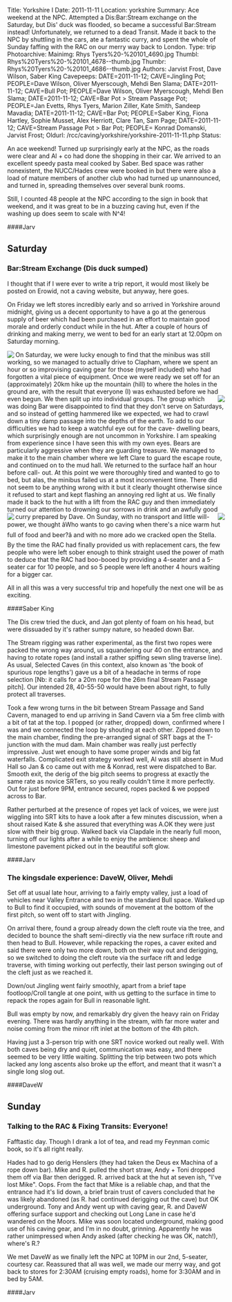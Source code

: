 Title: Yorkshire I
Date: 2011-11-11
Location: yorkshire
Summary: Ace weekend at the NPC. Attempted a Dis:Bar:Stream exchange on the Saturday, but Dis' duck was flooded, so became a successful Bar:Stream instead! Unfortunately, we returned to a dead Transit. Made it back to the NPC by shuttling in the cars, ate a fantastic curry, and spent the whole of Sunday faffing with the RAC on our merry way back to London.
Type: trip
Photoarchive:
Mainimg: Rhys Tyers%20-%20101_4690.jpg
Thumbl: Rhys%20Tyers%20-%20101_4678--thumb.jpg
Thumbr: Rhys%20Tyers%20-%20101_4686--thumb.jpg
Authors: Jarvist Frost, Dave Wilson, Saber King
Cavepeeps: DATE=2011-11-12; CAVE=Jingling Pot; PEOPLE=Dave Wilson, Oliver Myerscough, Mehdi Ben Slama;
           DATE=2011-11-12; CAVE=Bull Pot; PEOPLE=Dave Wilson, Oliver Myerscough, Mehdi Ben Slama;
           DATE=2011-11-12; CAVE=Bar Pot > Stream Passage Pot; PEOPLE=Jan Evetts, Rhys Tyers, Marion Ziller, Kate Smith, Sandeep Mavadia;
           DATE=2011-11-12; CAVE=Bar Pot; PEOPLE=Saber King, Fiona Hartley, Sophie Musset, Alex Herriott, Clare Tan, Sam Page;
           DATE=2011-11-12; CAVE=Stream Passage Pot > Bar Pot; PEOPLE= Konrad Domanski, Jarvist Frost;
Oldurl: /rcc/caving/yorkshire/yorkshire-2011-11-11.php
Status:

An ace weekend! Turned up surprisingly early at the NPC, as the roads were clear and Al + co had done the shopping in their car. We arrived to an excellent speedy pasta meal cooked by Saber. Bed space was rather nonexistent, the NUCC/Hades crew were booked in but there were also a load of mature members of another club who had turned up unannounced, and turned in, spreading themselves over several bunk rooms.

Still, I counted 48 people at the NPC according to the sign in book that weekend, and it was great to be in a buzzing caving hut, even if the washing up does seem to scale with N^4!

####Jarv

##  Saturday

###  Bar:Stream Exchange (Dis duck sumped)

I thought that if I were ever to write a trip report, it would most likely be posted on Erowid, not a caving website, but anyway, here goes.

On Friday we left stores incredibly early and so arrived in Yorkshire around midnight, giving us a decent opportunity to have a go at the generous supply of beer which had been purchased in an effort to maintain good morale and orderly conduct while in the hut. After a couple of hours of drinking and making merry, we went to bed for an early start at 12.00pm on Saturday morning.

<a href="/caving/photo_archive/trips/2011-11-11%20-%20yorkshire/Rhys%20Tyers%20-%20101_4678.html">
<img align="left" src="/caving/photo_archive/trips/2011-11-11%20-%20yorkshire/Rhys%20Tyers%20-%20101_4678--thumb.jpg">
</a>
On Saturday, we were lucky enough to find that the minibus was still working, so we managed to actually drive to Clapham, where we spent an hour or so improvising caving gear for those (myself included) who had forgotten a vital piece of equipment. Once we were ready we set off for an (approximately) 20km hike up the mountain (hill) to where the holes in the ground are, with the result that everyone (I) was exhausted before we had even begun. We then split up into individual groups.

<a href="/caving/photo_archive/trips/2011-11-11%20-%20yorkshire/Rhys%20Tyers%20-%20101_4686.html">
<img align="right" src="/caving/photo_archive/trips/2011-11-11%20-%20yorkshire/Rhys%20Tyers%20-%20101_4686--thumb.jpg">
</a>
The group which was doing Bar were disappointed to find that they don't serve on Saturdays, and so instead of getting hammered like we expected, we had to crawl down a tiny damp passage into the depths of the earth. To add to our difficulties we had to keep a watchful eye out for the cave- dwelling bears, which surprisingly enough are not uncommon in Yorkshire. I am speaking from experience since I have seen this with my own eyes. Bears are particularly aggressive when they are guarding treasure. We managed to make it to the main chamber where we left Clare to guard the escape route, and continued on to the mud hall. We returned to the surface half an hour before call- out. At this point we were thoroughly tired and wanted to go to bed, but alas, the minibus failed us at a most inconvenient time. There did not seem to be anything wrong with it but it clearly thought otherwise since it refused to start and kept flashing an annoying red light at us. We finally made it back to the hut with a lift from the RAC guy and then immediately turned our attention to drowning our sorrows in drink and an awfully good curry prepared by Dave.

<a href="/caving/photo_archive/trips/2011-11-11%20-%20yorkshire/Rhys%20Tyers%20-%20101_4699.html">
<img align="left" src="/caving/photo_archive/trips/2011-11-11%20-%20yorkshire/Rhys%20Tyers%20-%20101_4699--thumb.jpg">
</a>
<a href="/caving/photo_archive/trips/2011-11-11%20-%20yorkshire/Rhys%20Tyers%20-%20101_4693.html">
<img align="right" src="/caving/photo_archive/trips/2011-11-11%20-%20yorkshire/Rhys%20Tyers%20-%20101_4693--thumb.jpg">
</a>
On Sunday, with no transport and little will-power, we thought âWho wants to go caving when there's a nice warm hut full of food and beer?â and with no more ado we cracked open the Stella. By the time the RAC had finally provided us with replacement cars, the few people who were left sober enough to think straight used the power of math to deduce that the RAC had boo-booed by providing a 4-seater and a 5-seater car for 10 people, and so 5 people were left another 4 hours waiting for a bigger car.

All in all this was a very successful trip and hopefully the next one will be as exciting.

####Saber King

The Dis crew tried the duck, and Jan got plenty of foam on his head, but were dissuaded by it's rather sumpy nature, so headed down Bar.

The Stream rigging was rather experimental, as the first two ropes were packed the wrong way around, us squandering our 40 on the entrance, and having to rotate ropes (and install a rather spiffing sewn sling traverse line). As usual, Selected Caves (in this context, also known as 'the book of spurious rope lengths') gave us a bit of a headache in terms of rope selection [Nb: it calls for a 20m rope for the 26m final Stream Passage pitch]. Our intended 28, 40-55-50 would have been about right, to fully protect all traverses.

Took a few wrong turns in the bit between Stream Passage and Sand Cavern, managed to end up arriving in Sand Cavern via a 5m free climb with a bit of tat at the top. I popped (or rather, dropped) down, confirmed where I was and we connected the loop by shouting at each other. Zipped down to the main chamber, finding the pre-arranged signal of SRT bags at the T-junction with the mud dam. Main chamber was really just perfectly impressive. Just wet enough to have some proper winds and big fat waterfalls. Complicated exit strategy worked well, Al was still absent in Mud Hall so Jan &amp; co came out with me &amp; Konrad, rest were dispatched to Bar. Smooth exit, the derig of the big pitch seems to progress at exactly the same rate as novice SRTers, so you really couldn't time it more perfectly. Out for just before 9PM, entrance secured, ropes packed &amp; we popped across to Bar.

Rather perturbed at the presence of ropes yet lack of voices, we were just wiggling into SRT kits to have a look after a few minutes discussion, when a shout raised Kate &amp; she assured that everything was A.OK they were just slow with their big group. Walked back via Clapdale in the nearly full moon, turning off our lights after a while to enjoy the ambience: sheep and limestone pavement picked out in the beautiful soft glow.

####Jarv

###  The kingsdale experience: DaveW, Oliver, Mehdi

Set off at usual late hour, arriving to a fairly empty valley, just a load of vehicles near Valley Entrance and two in the standard Bull space.
Walked up to Bull to find it occupied, with sounds of movement at the bottom of the first pitch, so went off to start with Jingling.

On arrival there, found a group already down the cleft route via the tree, and decided to bounce the shaft semi-directly via the new surface rift route and then head to Bull. However, while repacking the ropes, a caver exited and said there were only two more down, both on their way out and derigging, so we switched to doing the cleft route via the surface rift and ledge traverse, with timing working out perfectly, their last person swinging out of the cleft just as we reached it.

Down/out Jingling went fairly smoothly, apart from a brief tape footloop/Croll tangle at one point, with us getting to the surface in time to repack the ropes again for Bull in reasonable light.

Bull was empty by now, and remarkably dry given the heavy rain on Friday evening. There was hardly anything in the stream, with far more water and noise coming from the minor rift inlet at the bottom of the 4th pitch.

Having just a 3-person trip with one SRT novice worked out really well. With both caves being dry and quiet, communication was easy, and there seemed to be very little waiting. Splitting the trip between two pots which lacked any long ascents also broke up the effort, and meant that it wasn't a single long slog out.

####DaveW

##  Sunday

###  Talking to the RAC &amp; Fixing Transits: Everyone!

Fafftastic day. Though I drank a lot of tea, and read my Feynman comic book, so it's all right really.

Hades had to go derig Henslers (they had taken the Deus ex Machina of a rope down bar). Mike and R. pulled the short straw, Andy + Toni dropped them off via Bar then derigged. R. arrived back at the hut at seven ish, "I've lost Mike". Oops. From the fact that Mike is a reliable chap, and that the entrance had it's lid down, a brief brain trust of cavers concluded that he was likely abandoned (as R. had continued derigging out the cave) but OK underground. Tony and Andy went up with caving gear, R. and DaveW offering surface support and checking out Long Lane in case he'd wandered on the Moors. Mike was soon located underground, making good use of his caving gear, and I'm in no doubt, grinning. Apparently he was rather unimpressed when Andy asked (after checking he was OK, natch!), where's R.?

We met DaveW as we finally left the NPC at 10PM in our 2nd, 5-seater, courtesy car. Reassured that all was well, we made our merry way, and got back to stores for 2:30AM (cruising empty roads), home for 3:30AM and in bed by 5AM.

####Jarv
